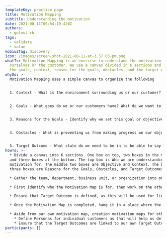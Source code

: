 ```yaml
---
templateKey: practice-page
title: Motivation Mapping
subtitle: Understanding the motivation
date: 2021-08-11T06:54:19.420Z
authors:
  - gotost-rh
tags:
  - validate
  - value
mobiusTag: discovery
icon: /images/screen-shot-2021-08-11-at-3.57.03-pm.png
whatIs: Motivation Mapping is an exercise to understand the motivation for
  ourselves or the customer. We use a canvas divided in 6 sections and identify
  the goals, context, reason for the goals, obstacles, and the target outcomes.
whyDo: >-
  Motivation Mapping uses a simple canvas to organize the following


  1. Context - What is the environment surrounding us or our customer? What platform are we operating on? What are the factors impacting our environment?


  2. Goals - What goes do we or our customers have? What do we want to achieve?


  3. Reasons for the Goals - Identify why we set this goal or objective. 


  4. Obstacles - What is preventing us from making progress on our objective? What are the impediments?


  5. Target Outcome - What state do we need to be in to be able to say that our goal was achieved? 
howTo: >-
  * Divide a canvas into 6 sections. One box on top, two boxes in the middle,
  and three boxes at the bottom. The top box is Who we are understanding the
  motivation for. The middle two boxes are Objective and Context. The bottom
  three boxes are Reasons for the Goals, Obstacles, and Target Outcomes.

  * Gather the team, department, business unit, or organization into one place. 

  * First identify who the Motivation Map is for, then work on the other boxes. 

  * Ensure that Target Outcome is defined, as this will be used for linking together our motivation map with the customers.

  * Once the Motivation Map is completed, hang it in a place where the team, department, business unit, or organization can see it at all times. This is not a static document. It's a status board that shows the current state, and it needs to be updated regularly. 

  * Aside from our own motivation map, creation motivation maps for other organizations that are our customers or other individual customers. 
    * Define Personas for individual customers as that will help us define the motivation map. 
    * Ensure that the Target Outcomes are linked to our own Target Outcomes. This helps us understand what products or services should be provided for our customers so that our own outcomes can be met. 
participants: []
---
```

